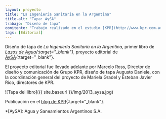```yaml
---
layout: proyecto
title: "La Ingeniería Sanitaria en la Argentina"
title-alt: "Tapa: AySA"
trabajo: "Diseño de tapa"
comitente: "Trabajo realizado en el estudio [KPR](http://www.kpr.com.ar)."
tags: [Editorial]
---
```


Diseño de tapa de *La Ingeniería Sanitaria en la Argentina*, primer libro de *[Lazos de Agua](http://www.aysa.com.ar/index.php?id_seccion=708){:target="_blank"}*, proyecto editorial de [AySA](http://www.aysa.com.ar){:target="_blank"}.

El proyecto editorial fue llevado adelante por Marcelo Ross, Director de diseño y comunicación de Grupo KPR, diseño de tapa Augusto Daniele, con la coordinación general del proyecto de Mariela Gradel y Esteban Javier Rico, directores de KPR.

![Tapa del libro]({{ site.baseurl }}/img/2013_aysa.jpg)

Publicación en el [blog de KPR](http://www.kpr.com.ar/kpr-wp/#/el-libro-de-aysa-la-ingenieria-sanitaria-en-la-argentina){:target="_blank"}.

*[AySA]: Agua y Saneamientos Argentinos S.A.
